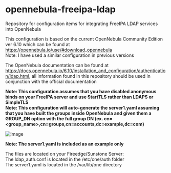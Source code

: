 # opennebula-freeipa-ldap
Repository for configuration items for integrating FreeIPA LDAP services into OpenNebula

This configuration is based on the current OpenNebula Community Edition ver 6.10 which can be found at https://opennebula.io/use/#download_opennebula  
Note: I have used a similar configuration in previous versions  

The OpenNebula documentation can be found at https://docs.opennebula.io/6.10/installation_and_configuration/authentication/ldap.html, all information found in this repository should be used in conjunction with the official documentation 

**Note: This configuration assumes that you have disabled anonymous binds on your FreeIPA server and use StartTLS rather than LDAPS or SimpleTLS**  
**Note:  This configuration will auto-generate the server1.yaml assuming that you have built the groups inside OpenNebula and given them a GROUP_DN option with the full group DN (ex. cn=<group_name>,cn=groups,cn=accounts,dc=example,dc=com)**

![image](https://github.com/user-attachments/assets/2148b75c-b652-46b9-ad76-48e284aa832d)

**Note: The server1.yaml is included as an example only**

The files are located on your Fireedge/Sunstone Server:  
The ldap_auth.conf is located in the /etc/one/auth folder  
The server1.yaml is located in the /var/lib/one directory  

